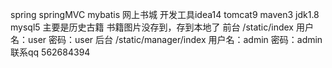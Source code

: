 spring springMVC mybatis 网上书城
开发工具idea14 tomcat9 maven3 jdk1.8 mysql5
主要是历史古籍
书籍图片没存到，存到本地了
前台
 /static/index 用户名：user 密码：user
后台
  /static/manager/index 用户名：admin 密码：admin
联系qq
562684394